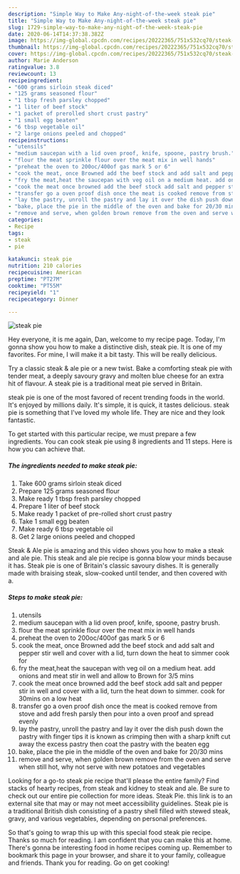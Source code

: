 ```yaml
---
description: "Simple Way to Make Any-night-of-the-week steak pie"
title: "Simple Way to Make Any-night-of-the-week steak pie"
slug: 1729-simple-way-to-make-any-night-of-the-week-steak-pie
date: 2020-06-14T14:37:38.382Z
image: https://img-global.cpcdn.com/recipes/20222365/751x532cq70/steak-pie-recipe-main-photo.jpg
thumbnail: https://img-global.cpcdn.com/recipes/20222365/751x532cq70/steak-pie-recipe-main-photo.jpg
cover: https://img-global.cpcdn.com/recipes/20222365/751x532cq70/steak-pie-recipe-main-photo.jpg
author: Marie Anderson
ratingvalue: 3.8
reviewcount: 13
recipeingredient:
- "600 grams sirloin steak diced"
- "125 grams seasoned flour"
- "1 tbsp fresh parsley chopped"
- "1 liter of beef stock"
- "1 packet of prerolled short crust pastry"
- "1 small egg beaten"
- "6 tbsp vegetable oil"
- "2 large onions peeled and chopped"
recipeinstructions:
- "utensils"
- "medium saucepan with a lid oven proof, knife, spoone, pastry brush."
- "flour the meat sprinkle flour over the meat mix in well hands"
- "preheat the oven to 200oc/400of gas mark 5 or 6"
- "cook the meat, once Browned add the beef stock and add salt and pepper stir well and cover with a lid, turn down the heat to simmer cook for"
- "fry the meat,heat the saucepan with veg oil on a medium heat. add onions and meat stir in well and allow to Brown for 3/5 mins"
- "cook the meat once browned add the beef stock add salt and pepper stir in well and cover with a lid, turn the heat down to simmer.             cook for 30mins on a low heat"
- "transfer go a oven proof dish once the meat is cooked remove from stove and add fresh parsly then pour into a oven proof and spread evenly"
- "lay the pastry, unroll the pastry and lay it over the dish push down the pastry with finger tips it is known as crimping then with a sharp knift cut away the excess pastry then coat the pastry with the beaten egg"
- "bake, place the pie in the middle of the oven and bake for 20/30 mins"
- "remove and serve, when golden brown remove from the oven and serve when still hot, why not serve with new potatoes and vegetables"
categories:
- Recipe
tags:
- steak
- pie

katakunci: steak pie 
nutrition: 210 calories
recipecuisine: American
preptime: "PT27M"
cooktime: "PT55M"
recipeyield: "1"
recipecategory: Dinner

---
```



![steak pie](https://img-global.cpcdn.com/recipes/20222365/751x532cq70/steak-pie-recipe-main-photo.jpg)

Hey everyone, it is me again, Dan, welcome to my recipe page. Today, I'm gonna show you how to make a distinctive dish, steak pie. It is one of my favorites. For mine, I will make it a bit tasty. This will be really delicious.

Try a classic steak &amp; ale pie or a new twist. Bake a comforting steak pie with tender meat, a deeply savoury gravy and molten blue cheese for an extra hit of flavour. A steak pie is a traditional meat pie served in Britain.

steak pie is one of the most favored of recent trending foods in the world. It's enjoyed by millions daily. It's simple, it is quick, it tastes delicious. steak pie is something that I've loved my whole life. They are nice and they look fantastic.


To get started with this particular recipe, we must prepare a few ingredients. You can cook steak pie using 8 ingredients and 11 steps. Here is how you can achieve that.

<!--inarticleads1-->

##### The ingredients needed to make steak pie:

1. Take 600 grams sirloin steak diced
1. Prepare 125 grams seasoned flour
1. Make ready 1 tbsp fresh parsley chopped
1. Prepare 1 liter of beef stock
1. Make ready 1 packet of pre-rolled short crust pastry
1. Take 1 small egg beaten
1. Make ready 6 tbsp vegetable oil
1. Get 2 large onions peeled and chopped


Steak &amp; Ale pie is amazing and this video shows you how to make a steak and ale pie. This steak and ale pie recipe is gonna blow your minds because it has. Steak pie is one of Britain&#39;s classic savoury dishes. It is generally made with braising steak, slow-cooked until tender, and then covered with a. 

<!--inarticleads2-->

##### Steps to make steak pie:

1. utensils
1. medium saucepan with a lid oven proof, knife, spoone, pastry brush.
1. flour the meat sprinkle flour over the meat mix in well hands
1. preheat the oven to 200oc/400of gas mark 5 or 6
1. cook the meat, once Browned add the beef stock and add salt and pepper stir well and cover with a lid, turn down the heat to simmer cook for
1. fry the meat,heat the saucepan with veg oil on a medium heat. add onions and meat stir in well and allow to Brown for 3/5 mins
1. cook the meat once browned add the beef stock add salt and pepper stir in well and cover with a lid, turn the heat down to simmer.             cook for 30mins on a low heat
1. transfer go a oven proof dish once the meat is cooked remove from stove and add fresh parsly then pour into a oven proof and spread evenly
1. lay the pastry, unroll the pastry and lay it over the dish push down the pastry with finger tips it is known as crimping then with a sharp knift cut away the excess pastry then coat the pastry with the beaten egg
1. bake, place the pie in the middle of the oven and bake for 20/30 mins
1. remove and serve, when golden brown remove from the oven and serve when still hot, why not serve with new potatoes and vegetables


Looking for a go-to steak pie recipe that&#39;ll please the entire family? Find stacks of hearty recipes, from steak and kidney to steak and ale. Be sure to check out our entire pie collection for more ideas. Steak Pie. this link is to an external site that may or may not meet accessibility guidelines. Steak pie is a traditional British dish consisting of a pastry shell filled with stewed steak, gravy, and various vegetables, depending on personal preferences. 

So that's going to wrap this up with this special food steak pie recipe. Thanks so much for reading. I am confident that you can make this at home. There's gonna be interesting food in home recipes coming up. Remember to bookmark this page in your browser, and share it to your family, colleague and friends. Thank you for reading. Go on get cooking!
